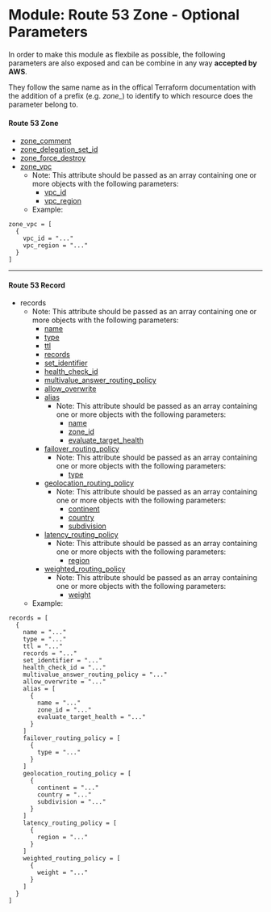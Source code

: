 # Module: Route 53 Zone - Optional Parameters

In order to make this module as flexbile as possible, the following parameters are also exposed and can be combine in any way **accepted by AWS**.

They follow the same name as in the offical Terraform documentation with the addition of a prefix (e.g. _zone\__) to identify to which resource does the parameter belong to.

#### Route 53 Zone

- [zone_comment](https://www.terraform.io/docs/providers/aws/r/route53_zone.html#comment)
- [zone_delegation_set_id](https://www.terraform.io/docs/providers/aws/r/route53_zone.html#delegation_set_id)
- [zone_force_destroy](https://www.terraform.io/docs/providers/aws/r/route53_zone.html#force_destroy)
- [zone_vpc](https://www.terraform.io/docs/providers/aws/r/route53_zone.html#vpc)
  - Note: This attribute should be passed as an array containing one or more objects with the following parameters:
    - [vpc_id](https://www.terraform.io/docs/providers/aws/r/route53_zone.html#vpc_id)
    - [vpc_region](https://www.terraform.io/docs/providers/aws/r/route53_zone.html#vpc_region)
  - Example:

```
zone_vpc = [
  {
    vpc_id = "..."
    vpc_region = "..."
  }
]
```

---

#### Route 53 Record

- records
  - Note: This attribute should be passed as an array containing one or more objects with the following parameters:
    - [name](https://www.terraform.io/docs/providers/aws/r/route53_record.html#name)
    - [type](https://www.terraform.io/docs/providers/aws/r/route53_record.html#type)
    - [ttl](https://www.terraform.io/docs/providers/aws/r/route53_record.html#ttl)
    - [records](https://www.terraform.io/docs/providers/aws/r/route53_record.html#records)
    - [set_identifier](https://www.terraform.io/docs/providers/aws/r/route53_record.html#set_identifier)
    - [health_check_id](https://www.terraform.io/docs/providers/aws/r/route53_record.html#health_check_id)
    - [multivalue_answer_routing_policy](https://www.terraform.io/docs/providers/aws/r/route53_record.html#multivalue_answer_routing_policy)
    - [allow_overwrite](https://www.terraform.io/docs/providers/aws/r/route53_record.html#allow_overwrite)
    - [alias](https://www.terraform.io/docs/providers/aws/r/route53_record.html#alias)
      - Note: This attribute should be passed as an array containing one or more objects with the following parameters:
        - [name](https://www.terraform.io/docs/providers/aws/r/route53_record.html#name-1)
        - [zone_id](https://www.terraform.io/docs/providers/aws/r/route53_record.html#zone_id-1)
        - [evaluate_target_health](https://www.terraform.io/docs/providers/aws/r/route53_record.html#evaluate_target_health)
    - [failover_routing_policy](https://www.terraform.io/docs/providers/aws/r/route53_record.html#failover_routing_policy)
      - Note: This attribute should be passed as an array containing one or more objects with the following parameters:
        - [type](https://www.terraform.io/docs/providers/aws/r/route53_record.html#type-1)
    - [geolocation_routing_policy](https://www.terraform.io/docs/providers/aws/r/route53_record.html#geolocation_routing_policy)
      - Note: This attribute should be passed as an array containing one or more objects with the following parameters:
        - [continent](https://www.terraform.io/docs/providers/aws/r/route53_record.html#continent)
        - [country](https://www.terraform.io/docs/providers/aws/r/route53_record.html#country)
        - [subdivision](https://www.terraform.io/docs/providers/aws/r/route53_record.html#subdivision)
    - [latency_routing_policy](https://www.terraform.io/docs/providers/aws/r/route53_record.html#latency_routing_policy)
      - Note: This attribute should be passed as an array containing one or more objects with the following parameters:
        - [region ](https://www.terraform.io/docs/providers/aws/r/route53_record.html#region)
    - [weighted_routing_policy](https://www.terraform.io/docs/providers/aws/r/route53_record.html#weighted_routing_policy)
      - Note: This attribute should be passed as an array containing one or more objects with the following parameters:
        - [weight](https://www.terraform.io/docs/providers/aws/r/route53_record.html#weight)
  - Example:

```
records = [
  {
    name = "..."
    type = "..."
    ttl = "..."
    records = "..."
    set_identifier = "..."
    health_check_id = "..."
    multivalue_answer_routing_policy = "..."
    allow_overwrite = "..."
    alias = [
      {
        name = "..."
        zone_id = "..."
        evaluate_target_health = "..."
      }
    ]
    failover_routing_policy = [
      {
        type = "..."
      }
    ]
    geolocation_routing_policy = [
      {
        continent = "..."
        country = "..."
        subdivision = "..."
      }
    ]
    latency_routing_policy = [
      {
        region = "..."
      }
    ]
    weighted_routing_policy = [
      {
        weight = "..."
      }
    ]
  }
]
```
